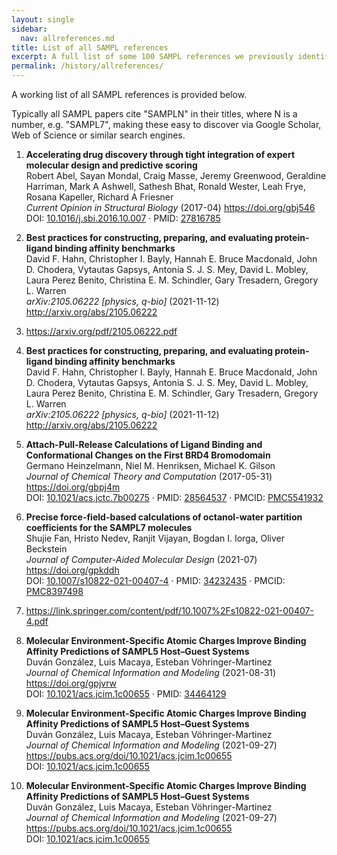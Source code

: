 ```yaml
---
layout: single
sidebar:
  nav: allreferences.md
title: List of all SAMPL references
excerpt: A full list of some 100 SAMPL references we previously identified
permalink: /history/allreferences/
---
```


A working list of all SAMPL references is provided below. 

Typically all SAMPL papers cite "SAMPLN" in their titles, where N is a number, e.g. "SAMPL7", making these easy to discover via Google Scholar, Web of Science or similar search engines.


1. **Accelerating drug discovery through tight integration of expert molecular design and predictive scoring**   
Robert Abel, Sayan Mondal, Craig Masse, Jeremy Greenwood, Geraldine Harriman, Mark A Ashwell, Sathesh Bhat, Ronald Wester, Leah Frye, Rosana Kapeller, Richard A Friesner  
*Current Opinion in Structural Biology* (2017-04) <https://doi.org/gbj546>   
DOI: [10.1016/j.sbi.2016.10.007](https://doi.org/10.1016/j.sbi.2016.10.007) · PMID: [27816785](https://www.ncbi.nlm.nih.gov/pubmed/27816785)

2. **Best practices for constructing, preparing, and evaluating protein-ligand binding affinity benchmarks**   
David F. Hahn, Christopher I. Bayly, Hannah E. Bruce Macdonald, John D. Chodera, Vytautas Gapsys, Antonia S. J. S. Mey, David L. Mobley, Laura Perez Benito, Christina E. M. Schindler, Gary Tresadern, Gregory L. Warren  
*arXiv:2105.06222 \[physics, q-bio\]* (2021-11-12) <http://arxiv.org/abs/2105.06222>

3. <https://arxiv.org/pdf/2105.06222.pdf>

4. **Best practices for constructing, preparing, and evaluating protein-ligand binding affinity benchmarks**   
David F. Hahn, Christopher I. Bayly, Hannah E. Bruce Macdonald, John D. Chodera, Vytautas Gapsys, Antonia S. J. S. Mey, David L. Mobley, Laura Perez Benito, Christina E. M. Schindler, Gary Tresadern, Gregory L. Warren  
*arXiv:2105.06222 \[physics, q-bio\]* (2021-11-12) <http://arxiv.org/abs/2105.06222>

5. **Attach-Pull-Release Calculations of Ligand Binding and Conformational Changes on the First BRD4 Bromodomain**   
Germano Heinzelmann, Niel M. Henriksen, Michael K. Gilson  
*Journal of Chemical Theory and Computation* (2017-05-31) <https://doi.org/gbpj4m>   
DOI: [10.1021/acs.jctc.7b00275](https://doi.org/10.1021/acs.jctc.7b00275) · PMID: [28564537](https://www.ncbi.nlm.nih.gov/pubmed/28564537) · PMCID: [PMC5541932](https://www.ncbi.nlm.nih.gov/pmc/articles/PMC5541932)

6. **Precise force-field-based calculations of octanol-water partition coefficients for the SAMPL7 molecules**   
Shujie Fan, Hristo Nedev, Ranjit Vijayan, Bogdan I. Iorga, Oliver Beckstein  
*Journal of Computer-Aided Molecular Design* (2021-07) <https://doi.org/gpkddh>   
DOI: [10.1007/s10822-021-00407-4](https://doi.org/10.1007/s10822-021-00407-4) · PMID: [34232435](https://www.ncbi.nlm.nih.gov/pubmed/34232435) · PMCID: [PMC8397498](https://www.ncbi.nlm.nih.gov/pmc/articles/PMC8397498)

7. <https://link.springer.com/content/pdf/10.1007%2Fs10822-021-00407-4.pdf>

8. **Molecular Environment-Specific Atomic Charges Improve Binding Affinity Predictions of SAMPL5 Host–Guest Systems**   
Duván González, Luis Macaya, Esteban Vöhringer-Martinez  
*Journal of Chemical Information and Modeling* (2021-08-31) <https://doi.org/gpjvrw>   
DOI: [10.1021/acs.jcim.1c00655](https://doi.org/10.1021/acs.jcim.1c00655) · PMID: [34464129](https://www.ncbi.nlm.nih.gov/pubmed/34464129)

9. **Molecular Environment-Specific Atomic Charges Improve Binding Affinity Predictions of SAMPL5 Host–Guest Systems**   
Duván González, Luis Macaya, Esteban Vöhringer-Martinez  
*Journal of Chemical Information and Modeling* (2021-09-27) <https://pubs.acs.org/doi/10.1021/acs.jcim.1c00655>   
DOI: [10.1021/acs.jcim.1c00655](https://doi.org/10.1021/acs.jcim.1c00655)

10. **Molecular Environment-Specific Atomic Charges Improve Binding Affinity Predictions of SAMPL5 Host–Guest Systems**   
Duván González, Luis Macaya, Esteban Vöhringer-Martinez  
*Journal of Chemical Information and Modeling* (2021-09-27) <https://pubs.acs.org/doi/10.1021/acs.jcim.1c00655>   
DOI: [10.1021/acs.jcim.1c00655](https://doi.org/10.1021/acs.jcim.1c00655)
